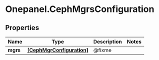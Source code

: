 # Onepanel.CephMgrsConfiguration

## Properties
Name | Type | Description | Notes
------------ | ------------- | ------------- | -------------
**mgrs** | [**[CephMgrConfiguration]**](CephMgrConfiguration.md) | @fixme | 


